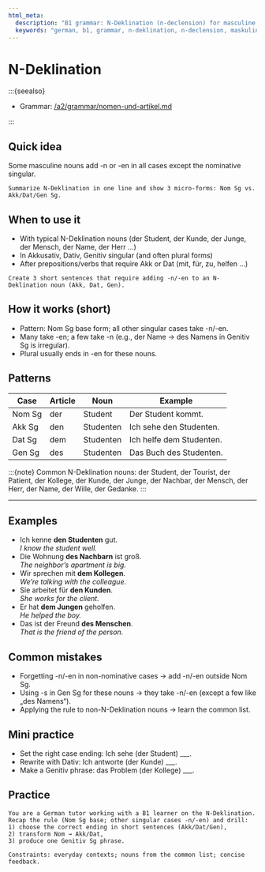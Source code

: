 ```yaml
---
html_meta:
  description: "B1 grammar: N-Deklination (n-declension) for masculine nouns that add -n/-en."
  keywords: "german, b1, grammar, n-deklination, n-declension, maskulin"
---
```


# N-Deklination

:::{seealso}

- Grammar: [/a2/grammar/nomen-und-artikel.md](/a2/grammar/nomen-und-artikel.md)

:::

## Quick idea

Some masculine nouns add -n or -en in all cases except the nominative singular.

```{practice}
Summarize N-Deklination in one line and show 3 micro-forms: Nom Sg vs. Akk/Dat/Gen Sg.
```

## When to use it

- With typical N-Deklination nouns (der Student, der Kunde, der Junge, der Mensch, der Name, der Herr …)
- In Akkusativ, Dativ, Genitiv singular (and often plural forms)
- After prepositions/verbs that require Akk or Dat (mit, für, zu, helfen …)

```{practice}
Create 3 short sentences that require adding -n/-en to an N-Deklination noun (Akk, Dat, Gen).
```

## How it works (short)

- Pattern: Nom Sg base form; all other singular cases take -n/-en.
- Many take -en; a few take -n (e.g., der Name → des Namens in Genitiv Sg is irregular).
- Plural usually ends in -en for these nouns.

## Patterns

| Case | Article | Noun | Example |
|---|---|---|---|
| Nom Sg | der | Student | Der Student kommt. |
| Akk Sg | den | Studenten | Ich sehe den Studenten. |
| Dat Sg | dem | Studenten | Ich helfe dem Studenten. |
| Gen Sg | des | Studenten | Das Buch des Studenten. |

:::{note}
Common N-Deklination nouns: der Student, der Tourist, der Patient, der Kollege, der Kunde, der Junge, der Nachbar, der Mensch, der Herr, der Name, der Wille, der Gedanke.
:::

---

## Examples

- Ich kenne **den Studenten** gut.  
  _I know the student well._
- Die Wohnung **des Nachbarn** ist groß.  
  _The neighbor’s apartment is big._
- Wir sprechen mit **dem Kollegen**.  
  _We’re talking with the colleague._
- Sie arbeitet für **den Kunden**.  
  _She works for the client._
- Er hat **dem Jungen** geholfen.  
  _He helped the boy._
- Das ist der Freund **des Menschen**.  
  _That is the friend of the person._

## Common mistakes

- Forgetting -n/-en in non-nominative cases → add -n/-en outside Nom Sg.
- Using -s in Gen Sg for these nouns → they take -n/-en (except a few like „des Namens“).
- Applying the rule to non-N-Deklination nouns → learn the common list.

## Mini practice

- Set the right case ending: Ich sehe (der Student) ___.
- Rewrite with Dativ: Ich antworte (der Kunde) ___.
- Make a Genitiv phrase: das Problem (der Kollege) ___.

## Practice

```{practice}
You are a German tutor working with a B1 learner on the N-Deklination. Recap the rule (Nom Sg base; other singular cases -n/-en) and drill:
1) choose the correct ending in short sentences (Akk/Dat/Gen),
2) transform Nom → Akk/Dat,
3) produce one Genitiv Sg phrase.

Constraints: everyday contexts; nouns from the common list; concise feedback.
```
